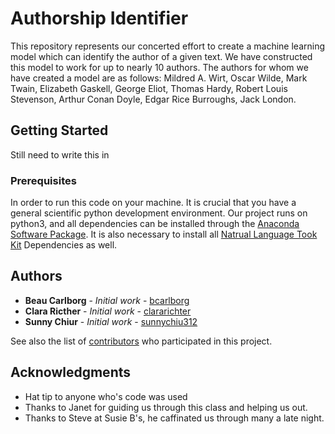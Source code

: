 # Authorship Identifier

  This repository represents our concerted effort to create a machine learning model which can identify the author of a given text. We have constructed this model to work for up to nearly 10 authors. The authors for whom we have created a model are as follows: Mildred A. Wirt, Oscar Wilde, Mark Twain, Elizabeth Gaskell, George Eliot, Thomas Hardy, Robert Louis Stevenson, Arthur Conan Doyle, Edgar Rice Burroughs, Jack London.

## Getting Started
Still need to write this in

### Prerequisites

In order to run this code on your machine. It is crucial that you have a general scientific python development environment. Our project runs on python3, and all dependencies can be installed through the [Anaconda Software Package](https://www.anaconda.com/download/#macos). It is also necessary to install all [Natrual Language Took Kit](https://www.nltk.org/install.html) Dependencies as well.

## Authors

* **Beau Carlborg** - *Initial work* - [bcarlborg](https://github.com/bcarlborg)
* **Clara Ricther** - *Initial work* - [clararichter](https://github.com/clararichter)
* **Sunny Chiur** - *Initial work* - [sunnychiu312](https://github.com/sunnychiu312)

See also the list of [contributors](https://github.com/your/project/contributors) who participated in this project.

## Acknowledgments

* Hat tip to anyone who's code was used
* Thanks to Janet for guiding us through this class and helping us out. 
* Thanks to Steve at Susie B's, he caffinated us through many a late night.
